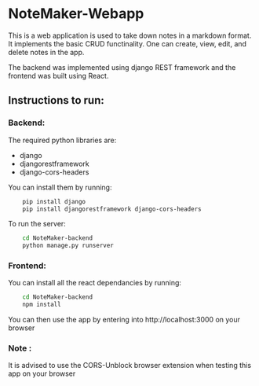 # NoteMaker-Webapp

This is a web application is used to take down notes in a markdown format. It implements the basic CRUD functinality.
One can create, view, edit, and delete notes in the app.

The backend was implemented using django REST framework and the frontend was built using React.

## Instructions to run:

### Backend:

The required python libraries are:

- django
- djangorestframework
- django-cors-headers

You can install them by running: 

```bash
	pip install django
	pip install djangorestframework django-cors-headers
```

To run the server:

```bash
	cd NoteMaker-backend
	python manage.py runserver
```

### Frontend:

You can install all the react dependancies by running:

```bash
	cd NoteMaker-backend
	npm install
```

You can then use the app by entering into http://localhost:3000 on your browser

### Note :

It is advised to use the CORS-Unblock browser extension when testing this app on your browser
